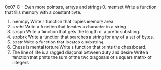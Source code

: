 0x07. C - Even more pointers, arrays and strings 
0. memset Write a function that fills memory with a constant byte.
1. memcpy Write a function that copies memory area.
2. strchr Write a function that locates a character in a string.
3. strspn Write a function that gets the length of a prefix substring.
4. strpbrk Write a function that searches a string for any of a set of bytes.
5. strstr Write a function that locates a substring.
6. Chess is mental torture Write a function that prints the chessboard.
7. The line of life is a ragged diagonal between duty and desire Write a function that prints the sum of the two diagonals of a square matrix of integers.
